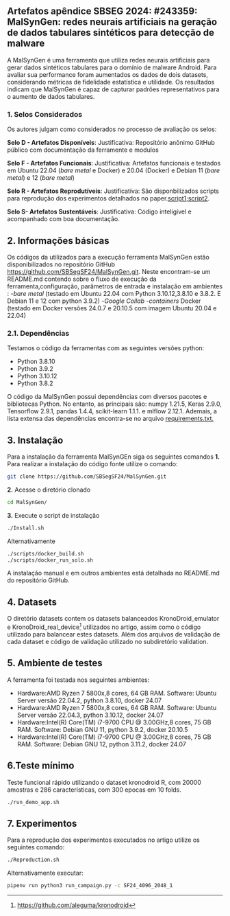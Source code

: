 ## Artefatos apêndice SBSEG 2024: #243359: MalSynGen: redes neurais artificiais na geração de dados tabulares sintéticos para detecção de malware
A MalSynGen  é uma ferramenta que utiliza redes neurais artificiais para gerar dados sintéticos tabulares para o domínio de malware Android.
Para avaliar sua performance foram aumentados os dados de dois datasets, considerando métricas de fidelidade estatística e utilidade. 
Os resultados indicam que MalSynGen é capaz de capturar padrões representativos para o aumento de dados tabulares.

### 1. Selos Considerados
Os autores julgam como considerados no processo de avaliação os selos:

**Selo D - Artefatos Disponíveis**:
Justificativa: Repositório  anônimo  GitHub público com documentação da ferramente e modulos

**Selo F - Artefatos Funcionais**:
Justificativa: Artefatos funcionais e testados em Ubuntu 22.04 (*bare metal* e Docker) e 20.04 (Docker) e Debian  11 (*bare metal*) e 12 (*bare metal*)

**Selo R - Artefatos Reprodutíveis**:
Justificativa: São disponbilizados scripts para reprodução dos experimentos detalhados no paper.[script1](https://github.com/SBSegSF24/MalSynGen/blob/e71cec8b62a395ca282528912f21b279e64992c8/run_sf24_experiments.sh);[script2](https://github.com/SBSegSF24/MalSynGen/blob/e71cec8b62a395ca282528912f21b279e64992c8/Reproduction.sh).

**Selo S- Artefatos Sustentáveis**:
Justificativa: Código inteligível e acompanhado com boa documentação.


## 2. Informações básicas
Os códigos da utilizados para a execução ferramenta 
MalSynGen  estão disponibilizados no repositório GitHub https://github.com/SBSegSF24/MalSynGen.git. Neste encontram-se um README.md contendo sobre o fluxo de execução da ferramenta,configuração, parâmetros de entrada e instalação em ambientes :
-*bare metal* (testado em  Ubuntu 22.04 com Python 3.10.12,3.8.10 e 3.8.2. E Debian 11 e 12 com python  3.9.2)
-*Google Collab* 
-*containers* Docker (testado em Docker versões 24.0.7 e 20.10.5 com imagem Ubuntu 20.04 e 22.04)


### 2.1. Dependências
Testamos o código da ferramentas com as seguintes versões python:
- Python 3.8.10
- Python 3.9.2
- Python 3.10.12
- Python 3.8.2 

O código da MalSynGen possui dependências com diversos pacotes e bibliotecas Python.
No entanto, as principais são:
numpy 1.21.5, Keras 2.9.0, Tensorflow 2.9.1, pandas 1.4.4, scikit-learn 1.1.1. e mlflow 2.12.1.
Ademais, a lista extensa das dependências encontra-se no arquivo [requirements.txt.](https://github.com/SBSegSF24/MalSynGen/blob/07c602b7a43a3cd2bf305a684759a45c4e7cc2f1/requirements.txt)


## 3. Instalação 
Para a instalação da ferramenta MalSynGEn siga os seguintes comandos
**1.** Para realizar a instalação do código fonte utilize o comando:
```bash
git clone https://github.com/SBSegSF24/MalSynGen.git
  ```
**2.** Acesse o diretório clonado
```bash
cd MalSynGen/
```
**3.** Execute o script de instalação
```bash
./Install.sh
```
Alternativamente
```bash
./scripts/docker_build.sh
./scripts/docker_run_solo.sh
```
A instalação manual e em outros ambientes está detalhada no README.md do repositório GitHub.

## 4. Datasets
O diretório datasets contem  os datasets balanceados KronoDroid_emulator e KronoDroid_real_device[^1] utilizados no artigo, assim
como o código utilizado para balancear estes datasets. Além dos arquivos de validação de cada dataset e código de validação utilizado no subdiretório validation.
[^1]: https://github.com/aleguma/kronodroid



## 5. Ambiente de testes
A ferramenta foi testada nos seguintes ambientes: 

- Hardware:AMD Ryzen 7 5800x,8 cores, 64 GB RAM. Software: Ubuntu Server versão 22.04.2, python 3.8.10, docker 24.07
- Hardware:AMD Ryzen 7 5800x,8 cores, 64 GB RAM. Software: Ubuntu Server versão 22.04.3, python  3.10.12, docker 24.07
- Hardware:Intel(R) Core(TM) i7-9700 CPU @ 3.00GHz,8 cores, 75 GB RAM. Software: Debian GNU 11, python 3.9.2, docker 20.10.5
- Hardware:Intel(R) Core(TM) i7-9700 CPU @ 3.00GHz,8 cores, 75 GB RAM. Software: Debian GNU 12, python 3.11.2, docker 24.07

## 6.Teste mínimo
Teste funcional rápido utilizando o dataset kronodroid R, com 20000 amostras e 286 características, com 300 epocas em 10 folds. 
```bash
./run_demo_app.sh
```
## 7. Experimentos
Para a reprodução dos experimentos executados no artigo utilize os seguintes comando:
```bash
./Reproduction.sh
```
Alternativamente executar:
```bash
pipenv run python3 run_campaign.py -c SF24_4096_2048_1    
```

